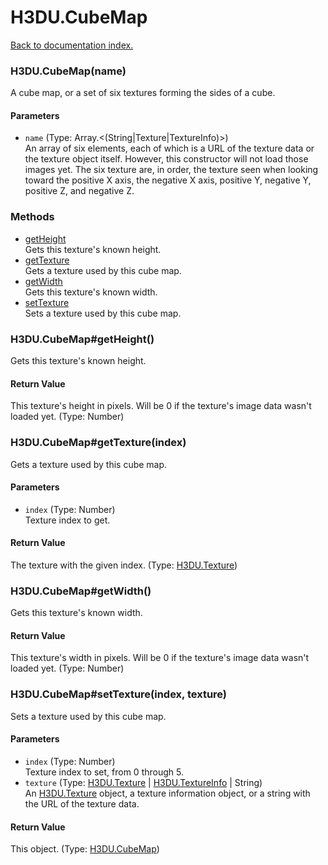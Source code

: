 # H3DU.CubeMap

[Back to documentation index.](index.md)

 <a name='H3DU.CubeMap'></a>
### H3DU.CubeMap(name)

A cube map, or a set of six textures forming the sides of a cube.

#### Parameters

* `name` (Type: Array.&lt;(String|Texture|TextureInfo)>)<br>
    An array of six elements, each of which is a URL of the texture data or the texture object itself. However, this constructor will not load those images yet. The six texture are, in order, the texture seen when looking toward the positive X axis, the negative X axis, positive Y, negative Y, positive Z, and negative Z.

### Methods

* [getHeight](#H3DU.CubeMap_getHeight)<br>Gets this texture's known height.
* [getTexture](#H3DU.CubeMap_getTexture)<br>Gets a texture used by this cube map.
* [getWidth](#H3DU.CubeMap_getWidth)<br>Gets this texture's known width.
* [setTexture](#H3DU.CubeMap_setTexture)<br>Sets a texture used by this cube map.

 <a name='H3DU.CubeMap_getHeight'></a>
### H3DU.CubeMap#getHeight()

Gets this texture's known height.

#### Return Value

This texture's height in pixels.
Will be 0 if the texture's image data wasn't loaded yet. (Type: Number)

 <a name='H3DU.CubeMap_getTexture'></a>
### H3DU.CubeMap#getTexture(index)

Gets a texture used by this cube map.

#### Parameters

* `index` (Type: Number)<br>
    Texture index to get.

#### Return Value

The texture with the given index. (Type: <a href="H3DU.Texture.md">H3DU.Texture</a>)

 <a name='H3DU.CubeMap_getWidth'></a>
### H3DU.CubeMap#getWidth()

Gets this texture's known width.

#### Return Value

This texture's width in pixels.
Will be 0 if the texture's image data wasn't loaded yet. (Type: Number)

 <a name='H3DU.CubeMap_setTexture'></a>
### H3DU.CubeMap#setTexture(index, texture)

Sets a texture used by this cube map.

#### Parameters

* `index` (Type: Number)<br>
    Texture index to set, from 0 through 5.
* `texture` (Type: <a href="H3DU.Texture.md">H3DU.Texture</a> | <a href="H3DU.TextureInfo.md">H3DU.TextureInfo</a> | String)<br>
    An <a href="H3DU.Texture.md">H3DU.Texture</a> object, a texture information object, or a string with the URL of the texture data.

#### Return Value

This object. (Type: <a href="H3DU.CubeMap.md">H3DU.CubeMap</a>)
